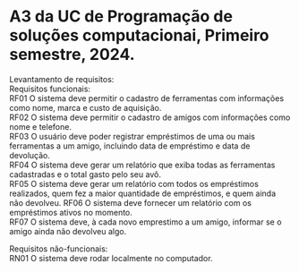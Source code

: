 # A3 da UC de Programação de soluções computacionai, Primeiro semestre, 2024.
Levantamento de requisitos:  
Requisitos funcionais:  
RF01 O sistema deve permitir o cadastro de ferramentas com informações como nome, marca e custo de aquisição.  
RF02 O sistema deve permitir o cadastro de amigos com informações como nome e telefone.  
RF03 O usuário deve poder registrar empréstimos de uma ou mais ferramentas a um amigo, incluindo data de empréstimo e data de devolução.  
RF04 O sistema deve gerar um relatório que exiba todas as ferramentas cadastradas e o total gasto pelo seu avô.  
RF05 O sistema deve gerar um relatório com todos os empréstimos realizados, quem fez a maior quantidade de empréstimos, e quem ainda não devolveu. 
RF06 O sistema deve fornecer um relatório com os empréstimos ativos no momento.  
RF07 O sistema deve, à cada novo emprestimo a um amigo, informar se o amigo ainda não devolveu algo.  

Requisitos não-funcionais:  
RN01 O sistema deve rodar localmente no computador.  
